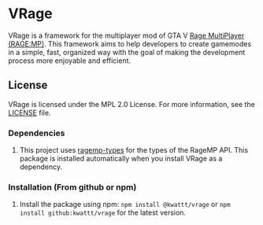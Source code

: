 # VRage
VRage is a framework for the multiplayer mod of GTA V [Rage MultiPlayer (RAGE:MP)](https://rage.mp/). This framework aims to help developers to create gamemodes in a simple, fast, organized way with the goal of making the development process more enjoyable and efficient.

## License
VRage is licensed under the MPL 2.0 License. For more information, see the [LICENSE](LICENSE) file.

### Dependencies
1. This project uses [ragemp-types](https://github.com/ragempcommunity/ragemp-types) for the types of the RageMP API. This package is installed automatically when you install VRage as a dependency.

### Installation (From github or npm)
1. Install the package using npm: `npm install @kwattt/vrage` or `npm install github:kwattt/vrage` for the latest version.